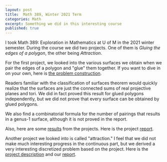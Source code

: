 ```yaml
---
layout: post
title:  Math 389, Winter 2021 Term
categories: Math
excerpt: Something we did in this interesting course
published: true
---
```

I took Math 389: Exploration in Mathematics at U of M in the 2021 winter semester. During the course we did two projects. One of them is *Gluing the edges of a polygon*, the other being *Attraction*.

For the first project, we looked into the various surfaces we obtain when we pair the edges of a polygon and "glue" them together. If you want to dive in on your own, here is [the problem construction](../../../../parts/GluingEdges.pdf).

Readers familiar with the classification of surfaces theorem would quickly realize that the surfaces are just the connected sums of real projective planes and tori. We did in fact proved this result for glued polygons independently, but we did not prove that every surface can be obtained by glued polygons.

We also find a combinatorial formula for the number of pairings that results in a genus-1 surface, although it is not proved in the report.

Also, here are some [results](../../../../parts/gp.html) from the projects. Here is the project [report](../../../../parts/gluing_polygons.pdf).

Another project we looked into is called "attraction." I feel that we did not make much interesting progress in the continuous part, but we derived a very interesting discretized problem based on the project. Here is the [project description](../../../../parts/Attraction.pdf) and our [report](../../../../parts/attraction_sys.pdf).